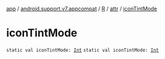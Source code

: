 [app](../../../index.md) / [android.support.v7.appcompat](../../index.md) / [R](../index.md) / [attr](index.md) / [iconTintMode](./icon-tint-mode.md)

# iconTintMode

`static val iconTintMode: `[`Int`](https://kotlinlang.org/api/latest/jvm/stdlib/kotlin/-int/index.html)
`static val iconTintMode: `[`Int`](https://kotlinlang.org/api/latest/jvm/stdlib/kotlin/-int/index.html)
